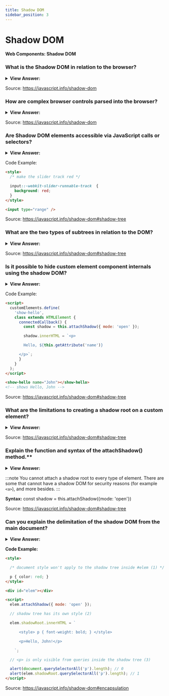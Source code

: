 ```yaml
---
title: Shadow DOM
sidebar_position: 3
---
```


# Shadow DOM

**Web Components: Shadow DOM**

<head>
  <title>Shadow DOM - JavaScript Interview Questions & Answers</title>
  <meta charSet="utf-8" />
</head>

### What is the Shadow DOM in relation to the browser?

<details>
  <summary><strong>View Answer:</strong></summary>
  <div>
  <div><strong>Interview Response:</strong> The Shadow DOM serves for encapsulation. It allows a component to have its very own “shadow” DOM tree, that cannot be accidentally accessed from the main document, may have local style rules, and more.
    </div>
  </div>
</details>

Source: <https://javascript.info/shadow-dom>

### How are complex browser controls parsed into the browser?

<details>
  <summary><strong>View Answer:</strong></summary>
  <div>
  <div><strong>Interview Response:</strong> The browser uses DOM/CSS internally to draw or parse them. That DOM structure is normally hidden from us, but we can see it in developer tools. E.g., in Chrome, we need to enable in Dev Tools “Show user agent shadow DOM” option.<br /><br />
  <img src="/img/browser-controls.png"/>
    </div>
  </div>
</details>

Source: <https://javascript.info/shadow-dom>

### Are Shadow DOM elements accessible via JavaScript calls or selectors?

<details>
  <summary><strong>View Answer:</strong></summary>
  <div>
  <div><strong>Interview Response:</strong> No, we cannot get built-in shadow DOM elements by regular JavaScript calls or selectors. These are not regular children, but rather a powerful encapsulation technique. However, we can access their pseudo attributes via the CSS styles. This exists for historical reasons to ensure that the CSS styles have access to the sub-elements.
    </div>
  </div>
</details>

Code Example:

```html
<style>
  /* make the slider track red */

  input::-webkit-slider-runnable-track  {
    background: red;
  }
</style>

<input type="range" />
```

Source: <https://javascript.info/shadow-dom#shadow-tree>

### What are the two types of subtrees in relation to the DOM?

<details>
  <summary><strong>View Answer:</strong></summary>
  <div>
  <div><strong>Interview Response:</strong> There are two types of subtrees in relation to the DOM including the light tree and shadow tree. The light tree is a regular DOM subtree, made of regular HTML children. The Shadow tree is a hidden DOM subtree, not reflected in HTML, hidden from prying eyes. If an element has both, then the browser renders only the shadow tree. But we can setup a kind of composition between shadow and light trees as well.
    </div>
  </div>
</details>

Source: <https://javascript.info/shadow-dom#shadow-tree>

### Is it possible to hide custom element component internals using the shadow DOM?

<details>
  <summary><strong>View Answer:</strong></summary>
  <div>
  <div><strong>Interview Response:</strong> Yes, shadow tree can be used in Custom Elements to hide component internals and apply component-local styles.
    </div>
  </div>
</details>

Code Example:

```html
<script>
  customElements.define(
    'show-hello',
    class extends HTMLElement {
      connectedCallback() {
        const shadow = this.attachShadow({ mode: 'open' });

        shadow.innerHTML = `<p>

        Hello, ${this.getAttribute('name')}

      </p>`;
      }
    }
  );
</script>

<show-hello name="John"></show-hello>
<!-- shows Hello, John -->
```

Source: <https://javascript.info/shadow-dom#shadow-tree>

### What are the limitations to creating a shadow root on a custom element?

<details>
  <summary><strong>View Answer:</strong></summary>
  <div>
  <div><strong>Interview Response:</strong> There are two limitations to creating a root on a custom element. We can create only one shadow root per element. The elem must be either a custom element, or one of one of the following: “article”, “aside”, “blockquote”, “body”, “div”, “footer”, “h1…h6”, “header”, “main” “nav”, “p”, “section”, or “span”. Other elements, like &#8249;img&#8250;, cannot host shadow tree.
    </div>
  </div>
</details>

Source: <https://javascript.info/shadow-dom#shadow-tree>

### Explain the function and syntax of the attachShadow() method.\*\*

<details>
  <summary><strong>View Answer:</strong></summary>
  <div>
  <div><strong>Interview Response:</strong> The Element.attachShadow() method attaches a shadow DOM tree to the specified element and returns a reference to its ShadowRoot. To initiate the Shadow Root, we must use the mode argument with the open parameter. The open parameter makes element of the shadow root accessible outside of the root. The counter parameter is closed that denies access to the nodes of the closed shadow root from JavaScript outside. There is an additional argument that is rarely used, delegatesFocus is a Boolean, when set to true specifies behavior that mitigates custom element issues around focus-ability.
    </div>
  </div>
</details>

:::note
You cannot attach a shadow root to every type of element. There are some that cannot have a shadow DOM for security reasons (for example `<a>`), and more besides.
:::

**Syntax:** const shadow = this.attachShadow({mode: 'open'})

Source: <https://javascript.info/shadow-dom#shadow-tree>

### Can you explain the delimitation of the shadow DOM from the main document?

<details>
  <summary><strong>View Answer:</strong></summary>
  <div>
  <div><strong>Interview Response:</strong> Shadow DOM is strongly delimited from the main document. Shadow DOM elements are not visible to querySelector from the light DOM. Shadow DOM elements may have ids that conflict with those in the light DOM. They must be unique only within the shadow tree. Shadow DOM has own stylesheets. Style rules from the outer DOM do not get applied.
    </div>
  </div>
</details>

**Code Example:**

```html
<style>

  /* document style won't apply to the shadow tree inside #elem (1) */

  p { color: red; }
</style>

<div id="elem"></div>

<script>
  elem.attachShadow({ mode: 'open' });

  // shadow tree has its own style (2)

  elem.shadowRoot.innerHTML = `

      <style> p { font-weight: bold; } </style>

      <p>Hello, John!</p>

    `;

  // <p> is only visible from queries inside the shadow tree (3)

  alert(document.querySelectorAll('p').length); // 0
  alert(elem.shadowRoot.querySelectorAll('p').length); // 1
</script>
```

Source: <https://javascript.info/shadow-dom#encapsulation>
